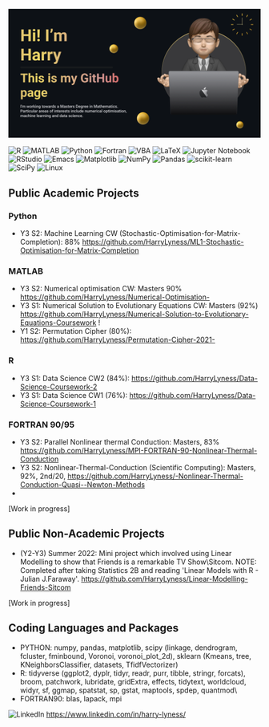 <p align="center">
 <img src="Make your README.png">
</p>

![R](https://img.shields.io/badge/r-%23276DC3.svg?style=for-the-badge&logo=r&logoColor=white)
![MATLAB](https://img.shields.io/static/v1?logo=MATLAB&label=&message=MATLAB&color=36465D&logoColor=AAA&style=flat-square&link=)
![Python](https://img.shields.io/badge/python-3670A0?style=for-the-badge&logo=python&logoColor=ffdd54)
![Fortran](https://img.shields.io/badge/Fortran-%23734F96.svg?style=for-the-badge&logo=fortran&logoColor=white)
![VBA](https://img.shields.io/static/v1?logo=VBA&label=&message=VBA&color=36465D&logoColor=AAA&style=flat-square&link=)
![LaTeX](https://img.shields.io/badge/latex-%23008080.svg?style=for-the-badge&logo=latex&logoColor=white)
![Jupyter Notebook](https://img.shields.io/badge/jupyter-%23FA0F00.svg?style=for-the-badge&logo=jupyter&logoColor=white)
![RStudio](https://img.shields.io/badge/RStudio-4285F4?style=for-the-badge&logo=rstudio&logoColor=white)
![Emacs](https://img.shields.io/badge/Emacs-%237F5AB6.svg?&style=for-the-badge&logo=gnu-emacs&logoColor=white)
![Matplotlib](https://img.shields.io/badge/Matplotlib-%23ffffff.svg?style=for-the-badge&logo=Matplotlib&logoColor=black)
![NumPy](https://img.shields.io/badge/numpy-%23013243.svg?style=for-the-badge&logo=numpy&logoColor=white)
![Pandas](https://img.shields.io/badge/pandas-%23150458.svg?style=for-the-badge&logo=pandas&logoColor=white)
![scikit-learn](https://img.shields.io/badge/scikit--learn-%23F7931E.svg?style=for-the-badge&logo=scikit-learn&logoColor=white)
![SciPy](https://img.shields.io/badge/SciPy-%230C55A5.svg?style=for-the-badge&logo=scipy&logoColor=%white)
![Linux](https://img.shields.io/badge/Linux-FCC624?style=for-the-badge&logo=linux&logoColor=black)

## Public Academic Projects
### Python 
- Y3 S2: Machine Learning CW (Stochastic-Optimisation-for-Matrix-Completion): 88% https://github.com/HarryLyness/ML1-Stochastic-Optimisation-for-Matrix-Completion 
### MATLAB 
- Y3 S2: Numerical optimisation CW: Masters 90% https://github.com/HarryLyness/Numerical-Optimisation- 
- Y3 S1: Numerical Solution to Evolutionary Equations CW: Masters (92%) https://github.com/HarryLyness/Numerical-Solution-to-Evolutionary-Equations-Coursework !
- Y1 S2: Permutation Cipher (80%): https://github.com/HarryLyness/Permutation-Cipher-2021- 
### R 
- Y3 S1: Data Science CW2 (84%): https://github.com/HarryLyness/Data-Science-Coursework-2 
- Y3 S1: Data Science CW1 (76%): https://github.com/HarryLyness/Data-Science-Coursework-1 
### FORTRAN 90/95  
- Y3 S2: Parallel Nonlinear thermal Conduction: Masters, 83% https://github.com/HarryLyness/MPI-FORTRAN-90-Nonlinear-Thermal-Conduction
- Y3 S2: Nonlinear-Thermal-Conduction (Scientific Computing): Masters, 92%, 2nd/20, https://github.com/HarryLyness/-Nonlinear-Thermal-Conduction-Quasi--Newton-Methods
- 
[Work in progress]

## Public Non-Academic Projects  

 - (Y2-Y3) Summer 2022: Mini project which involved using Linear Modelling to show that Friends is a remarkable TV Show\Sitcom. NOTE: Completed after taking Statistics 2B and reading 'Linear Models with R - Julian J.Faraway'. https://github.com/HarryLyness/Linear-Modelling-Friends-Sitcom 

[Work in progress]

## Coding Languages and Packages

- PYTHON: numpy, pandas, matplotlib, scipy (linkage, dendrogram, fcluster, fminbound, Voronoi, voronoi_plot_2d), sklearn (Kmeans, tree, KNeighborsClassifier, datasets, TfidfVectorizer)
- R: tidyverse (ggplot2, dyplr, tidyr, readr, purr, tibble, stringr, forcats), broom, patchwork, lubridate, gridExtra, effects, tidytext, worldcloud, widyr, sf, ggmap, spatstat, sp, gstat, maptools, spdep, quantmod\\
- FORTRAN90: blas, lapack, mpi

![LinkedIn](https://img.shields.io/badge/linkedin-%230077B5.svg?style=for-the-badge&logo=linkedin&logoColor=white) https://www.linkedin.com/in/harry-lyness/
<!--
asdlkmalskdm
![Python](https://img.shields.io/static/v1?logo=python&label=&message=Python&color=36465D&logoColor=AAA&style=flat-square&link=)
![MATLAB](https://img.shields.io/static/v1?logo=MATLAB&label=&message=MATLAB&color=36465D&logoColor=AAA&style=flat-square&link=)
![RStudio](https://img.shields.io/static/v1?logo=R&label=&message=R&color=36465D&logoColor=AAA&style=flat-square&link=)
![FORTRAN](https://img.shields.io/static/v1?logo=FORTRAN&label=&message=FORTRAN&color=36465D&logoColor=AAA&style=flat-square&link=)
![VBA](https://img.shields.io/static/v1?logo=VBA&label=&message=VBA&color=36465D&logoColor=AAA&style=flat-square&link=)
![LaTeX](https://img.shields.io/badge/latex-%23008080.svg?style=for-the-badge&logo=latex&logoColor=white)
<!--
**HarryLyness/HarryLyness** is a ✨ _special_ ✨ repository because its `README.md` (this file) appears on your GitHub profile.
https://ileriayo.github.io/markdown-badges/
Here are some ideas to get you started:

- 🔭 I’m currently working on ...
- 🌱 I’m currently learning ...
- 👯 I’m looking to collaborate on ...
- 🤔 I’m looking for help with ...
- 💬 Ask me about ...
- 📫 How to reach me: ...
- 😄 Pronouns: ...
- ⚡ Fun fact: ...

# Hi, I'm Harry 👋
I'm working towards a Masters Degree in Mathematics. Particular areas of interests include numerical optimisation, machine learning and data science. 
-->
